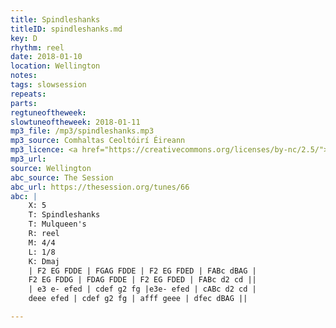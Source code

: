 ```yaml
---
title: Spindleshanks
titleID: spindleshanks.md
key: D
rhythm: reel
date: 2018-01-10
location: Wellington
notes:
tags: slowsession
repeats: 
parts: 
regtuneoftheweek:
slowtuneoftheweek: 2018-01-11
mp3_file: /mp3/spindleshanks.mp3
mp3_source: Comhaltas Ceoltóirí Éireann
mp3_licence: <a href="https://creativecommons.org/licenses/by-nc/2.5/">CC-BY-NC-2.5</a>
mp3_url:
source: Wellington
abc_source: The Session
abc_url: https://thesession.org/tunes/66
abc: |
    X: 5
    T: Spindleshanks
    T: Mulqueen's
    R: reel
    M: 4/4
    L: 1/8
    K: Dmaj
    | F2 EG FDDE | FGAG FDDE | F2 EG FDED | FABc dBAG |
    F2 EG FDDG | FDAG FDDE | F2 EG FDED | FABc d2 cd ||
    | e3 e- efed | cdef g2 fg |e3e- efed | cABc d2 cd |
    deee efed | cdef g2 fg | afff geee | dfec dBAG ||

---
```


